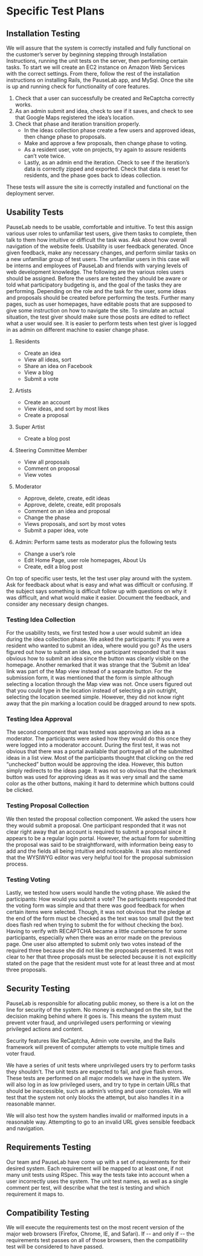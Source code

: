 # Specific Test Plans

## Installation Testing

We will assure that the system is correctly installed and fully functional on the customer’s server by beginning stepping through Installation Instructions, running the unit tests on the server, then performing certain tasks.  To start we will create an EC2 instance on Amazon Web Services with the correct settings.  From there, follow the rest of the installation instructions on installing Rails, the PauseLab app, and MySql. 
	Once the site is up and running check for functionality of core features.
1. Check that a user can successfully be created and ReCaptcha correctly works.
2. As an admin submit and idea, check to see if it saves, and check to see that Google Maps registered the idea’s location.
3. Check that phase and iteration transition properly. 
    * In the ideas collection phase create a few users and approved ideas, then change phase to proposals.  
    *	Make and approve a few proposals, then change phase to voting.
    *	As a resident user, vote on projects, try again to assure residents can’t vote twice.  
    *	Lastly, as an admin end the iteration.  Check to see if the iteration’s data is correctly zipped and exported. Check that data is reset for residents, and the phase goes back to ideas collection.

These tests will assure the site is correctly installed and functional on the deployment server.

## Usability Tests
PauseLab needs to be usable, comfortable and intuitive.  To test this assign various user roles to unfamiliar test users, give them tasks to complete, then talk to them how intuitive or difficult the task was.  Ask about how overall navigation of the website feels. Usability is user feedback generated.  Once given feedback, make any necessary changes, and perform similar tasks on a new unfamiliar group of test users.  The unfamiliar users in this case will be interns and employees of PauseLab and friends with varying levels of web development knowledge.
	The following are the various roles users should be assigned.  Before the users are tested they should be aware or told what participatory budgeting is, and the goal of the tasks they are performing.  Depending on the role and the task for the user, some ideas and proposals should be created before performing the tests.  Further many pages, such as user homepages, have editable posts that are supposed to give some instruction on how to navigate the site.  To simulate an actual situation, the test giver should make sure those posts are edited to reflect what a user would see.  It is easier to perform tests when test giver is logged in as admin on different machine to easier change phase.  
	
1. Residents
    * Create an idea
    * View all ideas, sort
    * Share an idea on Facebook
    * View a blog
    * Submit a vote
  
2. Artists
    * Create an account
    * View ideas, and sort by most likes
    * Create a proposal

3. Super Artist
    *	Create a blog post

4.	Steering Committee Member
    *	View all proposals
    *	Comment on proposal
    *	View votes

5. Moderator
    * Approve, delete, create, edit ideas
    * Approve, delete, create, edit proposals
    * Comment on an idea and proposal
    * Change the phase
    * Views proposals, and sort by most votes
    * Submit a paper idea, vote

6.	Admin: Perform same tests as moderator plus the following tests
    * Change a user’s role 
    * Edit Home Page, user role homepages, About Us
    * Create, edit a blog post
    
On top of specific user tests, let the test user play around with the system.  Ask for feedback about what is easy and what was difficult or confusing. If the subject says something is difficult follow up with questions on why it was difficult, and what would make it easier.  Document the feedback, and consider any necessary design changes.

### Testing Idea Collection
For the usability tests, we first tested how a user would submit an idea during the idea collection phase. We asked the participants: If you were a resident who wanted to submit an idea, where would you go?
As the users figured out how to submit an idea, one participant responded that it was obvious how to submit an idea since the button was clearly visible on the homepage. Another remarked that it was strange that the ‘Submit an Idea’ link was part of the Map view instead of a separate button. For the submission form, it was mentioned that the form is simple although selecting a location through the Map view was not. Once users figured out that you could type in the location instead of selecting a pin outright, selecting the location seemed simple. However, they did not know right away that the pin marking a location could be dragged around to new spots.

### Testing Idea Approval
The second component that was tested was approving an idea as a moderator. The participants were asked how they would do this once they were logged into a moderator account.
During the first test, it was not obvious that there was a portal available that portrayed all of the submitted ideas in a list view. Most of the participants thought that clicking on the red “unchecked” button would be approving the idea. However, this button simply redirects to the ideas page. It was not so obvious that the checkmark button was used for approving ideas as it was very small and the same color as the other buttons, making it hard to determine which buttons could be clicked.

### Testing Proposal Collection
We then tested the proposal collection component. We asked the users how they would submit a proposal.
One participant responded that it was not clear right away that an account is required to submit a proposal since it appears to be a regular login portal. However, the actual form for submitting the proposal was said to be straightforward, with information being easy to add and the fields all being intuitive and noticeable. It was also mentioned that the WYSIWYG editor was very helpful tool for the proposal submission process.

### Testing Voting
Lastly, we tested how users would handle the voting phase. We asked the participants: How would you submit a vote?
The participants responded that the voting form was simple and that there was good feedback for when certain items were selected. Though, it was not obvious that the pledge at the end of the form must be checked as the text was too small (but the text does flash red when trying to submit the for without checking the box). Having to verify with RECAPTCHA became a little cumbersome for some participants, especially when there was an error made on the previous page. One user also attempted to submit only two votes instead of the required three because she did not like the proposals presented. It was not clear to her that three proposals must be selected because it is not explicitly stated on the page that the resident must vote for at least three and at most three proposals.



## Security Testing

  PauseLab is responsible for allocating public money, so there is a lot on the line for security of the system. No money is exchanged on the site, but the decision making behind where it goes is.  This means the system must prevent voter fraud, and unprivileged users performing or viewing privileged actions and content.

   Security features like ReCaptcha, Admin vote oversite, and the Rails framework will prevent of computer attempts to vote multiple times and voter fraud.

  We have a series of unit tests where unprivileged users try to perform tasks they shouldn’t.  The unit tests are expected to fail, and give flash errors.  These tests are performed on all major models we have in the system.  We will also log in as low privileged users, and try to type in certain URLs that should be inaccessible, such as admin’s voting and user consoles.  We will test that the system not only blocks the attempt, but also handles it in a reasonable manner. 

  We will also test how the system handles invalid or malformed inputs in a reasonable way.  Attempting to go to an invalid URL gives sensible feedback and navigation.

## Requirements Testing
Our team and PauseLab have come up with a set of requirements for their desired system.  Each requirement will be mapped to at least one, if not many unit tests using RSpec. This way the tests take into account when a user incorrectly uses the system.  The unit test names, as well as a single comment per test, will describe what the test is testing and which requirement it maps to.  

## Compatibility Testing
We will execute the requirements test on the most recent version of the major web browsers (Firefox, Chrome, IE, and Safari). If -- and only if -- the requirements test passes on all of those browsers, then the compatibility test will be considered to have passed.   


